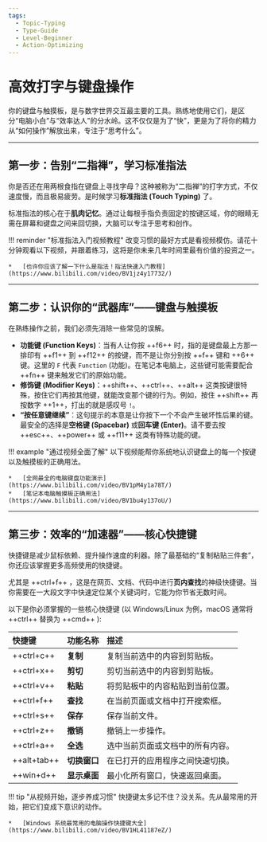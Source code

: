 ```yaml
---
tags:
  - Topic-Typing
  - Type-Guide
  - Level-Beginner
  - Action-Optimizing
---
```


# 高效打字与键盘操作

你的键盘与触摸板，是与数字世界交互最主要的工具。熟练地使用它们，是区分“电脑小白”与“效率达人”的分水岭。这不仅仅是为了“快”，更是为了将你的精力从“如何操作”解放出来，专注于“思考什么”。

---

## 第一步：告别“二指禅”，学习标准指法

你是否还在用两根食指在键盘上寻找字母？这种被称为“二指禅”的打字方式，不仅速度慢，而且极易疲劳。是时候学习**标准指法 (Touch Typing)** 了。

标准指法的核心在于**肌肉记忆**。通过让每根手指负责固定的按键区域，你的眼睛无需在屏幕和键盘之间来回切换，大脑可以专注于思考和创作。

!!! reminder "标准指法入门视频教程"
    改变习惯的最好方式是看视频模仿。请花十分钟观看以下视频，并跟着练习，这将是你未来几年时间里最有价值的投资之一。

    *   [也许你应该了解一下什么是指法！指法快速入门教程](https://www.bilibili.com/video/BV1jz4y17732/)

---

## 第二步：认识你的“武器库”——键盘与触摸板

在熟练操作之前，我们必须先消除一些常见的误解。

*   **功能键 (Function Keys)**：当有人让你按 ++f6++ 时，指的是键盘最上方那一排印有 ++f1++ 到 ++f12++ 的按键，而不是让你分别按 ++f++ 键和 ++6++ 键。这里的 `F` 代表 `Function` (功能)。在笔记本电脑上，这些键可能需要配合 ++fn++ 键来触发它们的原始功能。
*   **修饰键 (Modifier Keys)**：++shift++、++ctrl++、++alt++ 这类按键很特殊，按住它们再按其他键，就能改变那个键的行为。例如，按住 ++shift++ 再按数字 ++1++，打出的就是感叹号 `!`。
*   **“按任意键继续”**：这句提示的本意是让你按下一个不会产生破坏性后果的键。最安全的选择是**空格键 (Spacebar)** 或**回车键 (Enter)**。请不要去按 ++esc++、++power++ 或 ++f11++ 这类有特殊功能的键。

!!! example "通过视频全面了解"
    以下视频能帮你系统地认识键盘上的每一个按键以及触摸板的正确用法。

    *   [全网最全的电脑键盘功能演示](https://www.bilibili.com/video/BV1pM4y1a78T/)
    *   [笔记本电脑触摸板正确用法](https://www.bilibili.com/video/BV1bu4y137oU/)

---

## 第三步：效率的“加速器”——核心快捷键

快捷键是减少鼠标依赖、提升操作速度的利器。除了最基础的“复制粘贴三件套”，你还应该掌握更多高频使用的快捷键。

尤其是 ++ctrl+f++ ，这是在网页、文档、代码中进行**页内查找**的神级快捷键。当你需要在一大段文字中快速定位某个关键词时，它能为你节省无数时间。

以下是你必须掌握的一些核心快捷键 (以 Windows/Linux 为例，macOS 通常将 ++ctrl++ 替换为 ++cmd++ ):

| 快捷键 | 功能名称 | 描述 |
| :--- | :--- | :--- |
| ++ctrl+c++ | **复制** | 复制当前选中的内容到剪贴板。 |
| ++ctrl+x++ | **剪切** | 剪切当前选中的内容到剪贴板。 |
| ++ctrl+v++ | **粘贴** | 将剪贴板中的内容粘贴到当前位置。 |
| ++ctrl+f++ | **查找** | 在当前页面或文档中打开搜索框。 |
| ++ctrl+s++ | **保存** | 保存当前文件。 |
| ++ctrl+z++ | **撤销** | 撤销上一步操作。 |
| ++ctrl+a++ | **全选** | 选中当前页面或文档中的所有内容。 |
| ++alt+tab++ | **切换窗口** | 在已打开的应用程序之间快速切换。 |
| ++win+d++ | **显示桌面** | 最小化所有窗口，快速返回桌面。 |

!!! tip "从视频开始，逐步养成习惯"
    快捷键太多记不住？没关系。先从最常用的开始，把它们变成下意识的动作。

    *   [Windows 系统最常用的电脑操作快捷键大全](https://www.bilibili.com/video/BV1HL41187eZ/)
